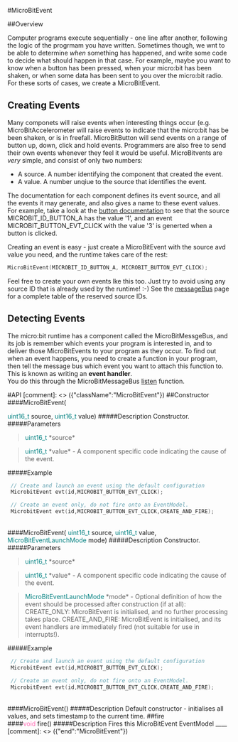 #MicroBitEvent

##Overview

Computer programs execute sequentially - one line after another, following the logic of the progrmam you have written.
Sometimes though, we wnt to be able to determine *when* something has happened, and write some code to decide what should
happen in that case. For example, maybe you want to know when a button has been pressed, when your micro:bit has been shaken,
or when some data has been sent to you over the micro:bit radio. For these sorts of cases, we create a MicroBitEvent.


## Creating Events
Many componets will raise events when interesting things occur (e.g. MicroBitAccelerometer will raise events to indicate that the
micro:bit has be been shaken, or is in freefall. MicroBitButton will send events on a range of button up, down, click and hold events.
Programmers are also free to send their own events whenever they feel it would be useful. MicroBitvents are *very* simple, and consist of
only two numbers:

  - A source. A number identifying the component that created the event.
  - A value. A number unqiue to the source that identifies the event.

The documentation for each component defines its event source, and all the events it may generate, and also gives a name to these
event values. For example, take a look at the [button documentation](../ubit/button.md) to see that the source MICROBIT_ID_BUTTON_A has the value '1',
and an event MICROBIT_BUTTON_EVT_CLICK with the value '3' is generted when a button is clicked.

Creating an event is easy - just create a MicroBitEvent with the source avd value you need, and the runtime takes care of the rest:

```cpp
MicroBitEvent(MICROBIT_ID_BUTTON_A, MICROBIT_BUTTON_EVT_CLICK);
```

Feel free to create your own events lke this too. Just try to avoid using any source ID that is already used by the runtime! :-)
See the [messageBus](../ubit/messageBus.md) page for a complete table of the reserved source IDs.


## Detecting Events
The micro:bit runtime has a component called the MicroBitMessgeBus, and its job is remember which events your program is interested in, and
to deliver those MicroBitEvents to your program as they occur. To find out when an event happens, you need to create a function in your program,
then tell the message bus which event you want to attach this function to. This is known as writing an **event handler**.  
You do this through the MicroBitMessageBus [listen](../ubit/messageBus.md) function.  


#API
[comment]: <> ({"className":"MicroBitEvent"})
##Constructor
<br/>
####MicroBitEvent( <div style='color:#008080; display:inline-block'>uint16_t</div> source,  <div style='color:#008080; display:inline-block'>uint16_t</div> value)
#####Description
Constructor.
#####Parameters

>  <div style='color:#008080; display:inline-block'>uint16_t</div> *source*

>  <div style='color:#008080; display:inline-block'>uint16_t</div> *value* - A component specific code indicating the cause of the event.
#####Example
```cpp
 // Create and launch an event using the default configuration
 MicrobitEvent evt(id,MICROBIT_BUTTON_EVT_CLICK);

 // Create an event only, do not fire onto an EventModel.
 MicrobitEvent evt(id,MICROBIT_BUTTON_EVT_CLICK,CREATE_AND_FIRE);
```
<br/>
####MicroBitEvent( <div style='color:#008080; display:inline-block'>uint16_t</div> source,  <div style='color:#008080; display:inline-block'>uint16_t</div> value,  <div style='color:#008080; display:inline-block'>MicroBitEventLaunchMode</div> mode)
#####Description
Constructor.
#####Parameters

>  <div style='color:#008080; display:inline-block'>uint16_t</div> *source*

>  <div style='color:#008080; display:inline-block'>uint16_t</div> *value* - A component specific code indicating the cause of the event.

>  <div style='color:#008080; display:inline-block'>MicroBitEventLaunchMode</div> *mode* - Optional definition of how the event should be processed after construction (if at all): CREATE_ONLY:  MicroBitEvent  is initialised, and no further processing takes place. CREATE_AND_FIRE:  MicroBitEvent  is initialised, and its event handlers are immediately fired (not suitable for use in interrupts!).
#####Example
```cpp
 // Create and launch an event using the default configuration
 MicrobitEvent evt(id,MICROBIT_BUTTON_EVT_CLICK);

 // Create an event only, do not fire onto an EventModel.
 MicrobitEvent evt(id,MICROBIT_BUTTON_EVT_CLICK,CREATE_AND_FIRE);
```
<br/>
####MicroBitEvent()
#####Description
Default constructor - initialises all values, and sets timestamp to the current time.
##fire
<br/>
####<div style='color:#FF69B4; display:inline-block'>void</div> fire()
#####Description
Fires this  MicroBitEvent EventModel
____
[comment]: <> ({"end":"MicroBitEvent"})
